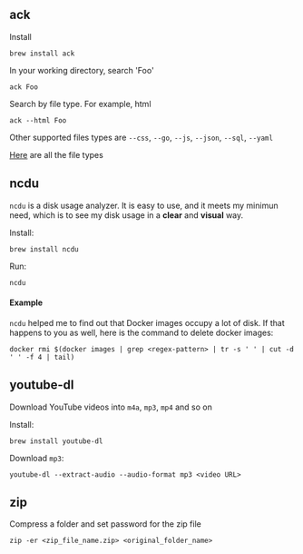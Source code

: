 
## ack

Install
```
brew install ack
```

In your working directory, search 'Foo'
```
ack Foo
```

Search by file type. For example, html
```
ack --html Foo
```
Other supported files types are `--css`, `--go`, `--js`, `--json`, `--sql`, `--yaml`

[Here](https://kapeli.com/cheat_sheets/Ack.docset/Contents/Resources/Documents/index) are all the file types


## ncdu

`ncdu` is a disk usage analyzer. It is easy to use, and it meets my minimun need, which is to see my disk usage in a __clear__ and __visual__ way.

Install:
```
brew install ncdu
```

Run:
```
ncdu
```

#### Example

`ncdu` helped me to find out that Docker images occupy a lot of disk. If that happens to you as well, here is the command to delete docker images:


```
docker rmi $(docker images | grep <regex-pattern> | tr -s ' ' | cut -d ' ' -f 4 | tail)
```

## youtube-dl

Download YouTube videos into `m4a`, `mp3`, `mp4` and so on

Install:
```
brew install youtube-dl

```

Download `mp3`:
```
youtube-dl --extract-audio --audio-format mp3 <video URL>
```

## zip

Compress a folder and set password for the zip file

```
zip -er <zip_file_name.zip> <original_folder_name>
```
